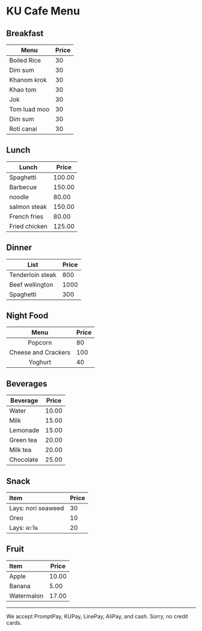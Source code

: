 # KU Cafe Menu


## Breakfast

| Menu | Price |
| --- | --- |
| Boiled Rice  |  30 |
| Dim sum  |  30 |
| Khanom krok  |  30 |
| Khao tom  |  30 |
| Jok  |  30 |
| Tom luad moo  |  30 |
| Dim sum  |  30 |
| Roti canai |  30 |

## Lunch 

 | Lunch | Price | 
| --- | --- |
| Spaghetti | 100.00 |
| Barbecue| 150.00 |
| noodle | 80.00 |
| salmon steak | 150.00 |
| French fries | 80.00 |
| Fried chicken | 125.00 |  

## Dinner
| List             | Price |
|------------------|----|
| Tenderloin steak | 800 |
| Beef wellington  | 1000 |
| Spaghetti | 300 |

## Night Food
| Menu| Price |
|  :---:         |   :---    | 
| Popcorn | 80 | 
| Cheese and Crackers | 100 |
| Yoghurt | 40 |

## Beverages
| Beverage | Price | 
| --- | --- |
| Water | 10.00 |
| Milk | 15.00 |
| Lemonade | 15.00 |
| Green tea | 20.00 |
| Milk tea | 20.00 |
| Chocolate | 25.00 |

## Snack
|Item|Price|
|:---|---|
|Lays: nori seaweed|30|
|Oreo| 10|
|Lays: ตะวัน| 20|


## Fruit

| Item                | Price |
|:-------------------------|----------|
| Apple               | 10.00    |
| Banana             | 5.00       |
| Watermalon              | 17.00       |


---

We accept PromptPay, KUPay, LinePay, AliPay, and cash. Sorry, no credit cards.
